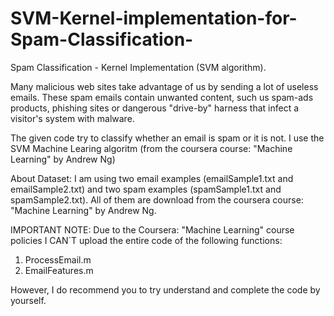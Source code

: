# SVM-Kernel-implementation-for-Spam-Classification-
Spam Classification - Kernel Implementation (SVM algorithm). 

Many malicious web sites take advantage of us by sending a lot of useless emails. These spam emails contain unwanted content, such us spam-ads products, phishing sites or dangerous "drive-by" harness that infect a visitor's system with malware.

The given code try to classify whether an email is spam or it is not. I use the SVM Machine Learing algoritm (from the coursera course: "Machine Learning" by Andrew Ng)

About Dataset:
I am using two email examples (emailSample1.txt and emailSample2.txt) and two spam examples
(spamSample1.txt and spamSample2.txt). All of them are download from the coursera course: "Machine Learning" by Andrew Ng.

IMPORTANT NOTE:
Due to the Coursera: "Machine Learning" course policies I CAN´T upload the entire code of the following functions:
1. ProcessEmail.m
2. EmailFeatures.m

However, I do recommend you to try understand and complete the code by yourself.
